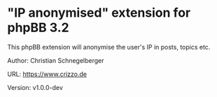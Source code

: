 "IP anonymised" extension for phpBB 3.2
======
This phpBB extension will anonymise the user's IP in posts, topics etc.

Author: Christian Schnegelberger

URL: https://www.crizzo.de

Version: v1.0.0-dev
